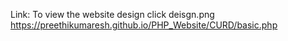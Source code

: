 Link:
To view the website design click deisgn.png
https://preethikumaresh.github.io/PHP_Website/CURD/basic.php
